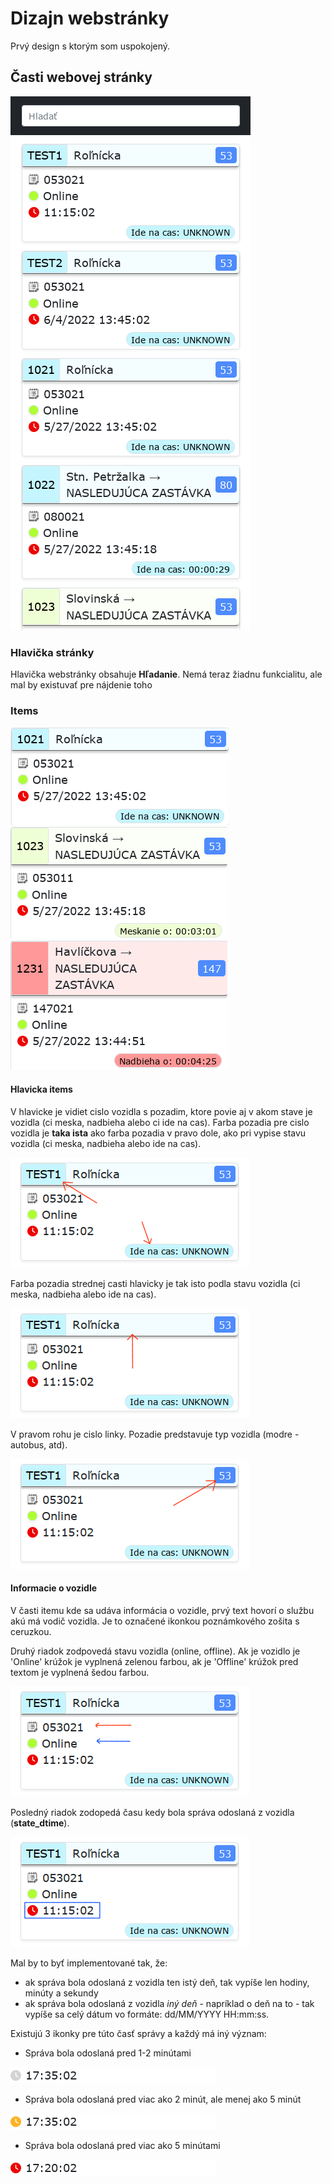 # Dizajn webstránky  

Prvý design s ktorým som uspokojený.

## Časti webovej stránky

![Screenshot_webstránky](./docs/webpage-screenshot.png)

### Hlavička stránky

Hlavička webstránky obsahuje **Hľadanie**. Nemá teraz žiadnu funkcialitu, ale mal by existuvať pre nájdenie toho  

### Items

![Ide_na_cas](./docs/item-design-base.png)
![Meska](./docs/item-design-base-meska.png)
![Nadbieha](./docs/item-design-base-early.png)

#### Hlavicka items

V hlavicke je vidiet cislo vozidla s pozadim, ktore povie aj v akom stave je vozidla (ci meska, nadbieha alebo ci ide na cas). Farba pozadia pre cislo vozidla je **taka ista** ako farba pozadia v pravo dole, ako pri vypise stavu vozidla (ci meska, nadbieha alebo ide na cas).

![Hlavicka_cislo_vozidla](./docs/item-design-time-status.png)

Farba pozadia strednej casti hlavicky je tak isto podla stavu vozidla (ci meska, nadbieha alebo ide na cas).

![Hlavicka_blur](./docs/item-design-time-status-blur.png)

V pravom rohu je cislo linky. Pozadie predstavuje typ vozidla (modre - autobus, atd).

![Hlavicka_cislo_linky](./docs/item-design-line-number.png)

#### Informacie o vozidle

V časti itemu kde sa udáva informácia o vozidle, prvý text hovorí o službu akú má vodič vozidla. Je to označené ikonkou poznámkového zošita s ceruzkou.  

Druhý riadok zodpovedá stavu vozidla (online, offline). Ak je vozidlo je 'Online' krúžok je vyplnená zelenou farbou, ak je 'Offline' krúžok pred textom je vyplnená šedou farbou.  

![Information_part](./docs/item-design-information.png)  

Posledný riadok zodopedá času kedy bola správa odoslaná z vozidla (**state_dtime**).  

![Msg_Time](./docs/item-design-msg-time.png)  

Mal by to byť implementované tak, že:  

- ak správa bola odoslaná z vozidla ten istý deň, tak vypíše len hodiny, minúty a sekundy
- ak správa bola odoslaná z vozidla *iný deň* - napríklad o deň na to - tak vypíše sa celý dátum vo formáte: dd/MM/YYYY HH:mm:ss.

Existujú 3 ikonky pre túto časť správy a každý má iný význam:

- Správa bola odoslaná pred 1-2 minútami

![before2min](./docs/item-design-msg-time-okay.png)

- Správa bola odoslaná pred viac ako 2 minút, ale menej ako 5 minút

![before5min](./docs/item-design-msg-time-notsookay.png)

- Správa bola odoslaná pred viac ako 5 minútami

![after5min](./docs/item-design-msg-time-notokayatall.png)
